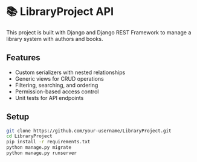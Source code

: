 # 📚 LibraryProject API

This project is built with Django and Django REST Framework to manage a library system with authors and books.

## Features
- Custom serializers with nested relationships
- Generic views for CRUD operations
- Filtering, searching, and ordering
- Permission-based access control
- Unit tests for API endpoints

## Setup
```bash
git clone https://github.com/your-username/LibraryProject.git
cd LibraryProject
pip install -r requirements.txt
python manage.py migrate
python manage.py runserver
